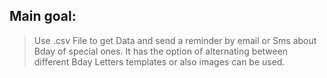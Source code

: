 ## Main goal:
> Use .csv File to get Data and send a reminder by email or Sms about Bday of special ones. It has the option of alternating between different Bday Letters templates or also images can be used.
